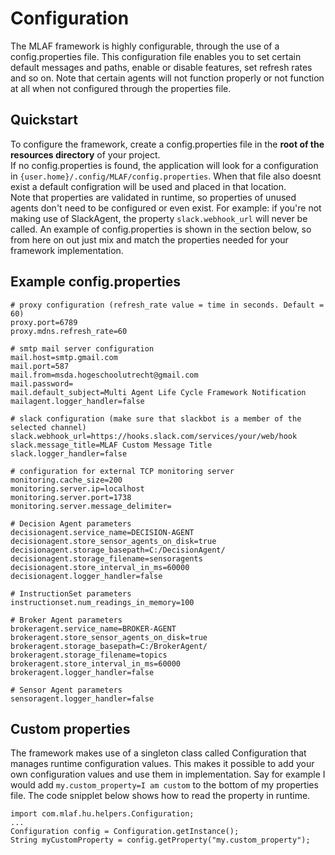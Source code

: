 # Configuration
The MLAF framework is highly configurable, through the use of a config.properties file. This configuration file enables you to set 
certain default messages and paths, enable or disable features, set refresh rates and so on. Note that certain agents will not function
properly or not function at all when not configured through the properties file. 

## Quickstart
To configure the framework, create a config.properties file in the **root of the resources directory** of your project.   
If no config.properties is found, the application will look for a configuration in `{user.home}/.config/MLAF/config.properties`. 
When that file also doesnt exist a default configration will be used and placed in that location.  
Note that properties are validated in runtime, so properties of unused agents don't need to be configured 
or even exist. For example: if you're not making use of SlackAgent, the property ```slack.webhook_url``` will never be called.
An example of config.properties is shown in the section below, so from here on out just mix and match the properties needed for your framework implementation.

## Example config.properties
```
# proxy configuration (refresh_rate value = time in seconds. Default = 60)
proxy.port=6789
proxy.mdns.refresh_rate=60

# smtp mail server configuration
mail.host=smtp.gmail.com
mail.port=587
mail.from=msda.hogeschoolutrecht@gmail.com
mail.password=
mail.default_subject=Multi Agent Life Cycle Framework Notification
mailagent.logger_handler=false

# slack configuration (make sure that slackbot is a member of the selected channel)
slack.webhook_url=https://hooks.slack.com/services/your/web/hook
slack.message_title=MLAF Custom Message Title
slack.logger_handler=false

# configuration for external TCP monitoring server
monitoring.cache_size=200
monitoring.server.ip=localhost
monitoring.server.port=1738
monitoring.server.message_delimiter=

# Decision Agent parameters
decisionagent.service_name=DECISION-AGENT
decisionagent.store_sensor_agents_on_disk=true
decisionagent.storage_basepath=C:/DecisionAgent/
decisionagent.storage_filename=sensoragents
decisionagent.store_interval_in_ms=60000
decisionagent.logger_handler=false

# InstructionSet parameters
instructionset.num_readings_in_memory=100

# Broker Agent parameters
brokeragent.service_name=BROKER-AGENT
brokeragent.store_sensor_agents_on_disk=true
brokeragent.storage_basepath=C:/BrokerAgent/
brokeragent.storage_filename=topics
brokeragent.store_interval_in_ms=60000
brokeragent.logger_handler=false

# Sensor Agent parameters
sensoragent.logger_handler=false
```
## Custom properties
The framework makes use of a singleton class called Configuration that manages runtime configuration values. This makes it possible to add your own configuration values and use them in implementation. Say for example I would add ```my.custom_property=I am custom``` to the bottom of my properties file. The code snipplet below shows how to read the property in runtime.

```
import com.mlaf.hu.helpers.Configuration;
...
Configuration config = Configuration.getInstance();
String myCustomProperty = config.getProperty("my.custom_property");
```
